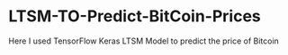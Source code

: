 # LTSM-TO-Predict-BitCoin-Prices
Here I used TensorFlow Keras LTSM Model to predict the price of Bitcoin
